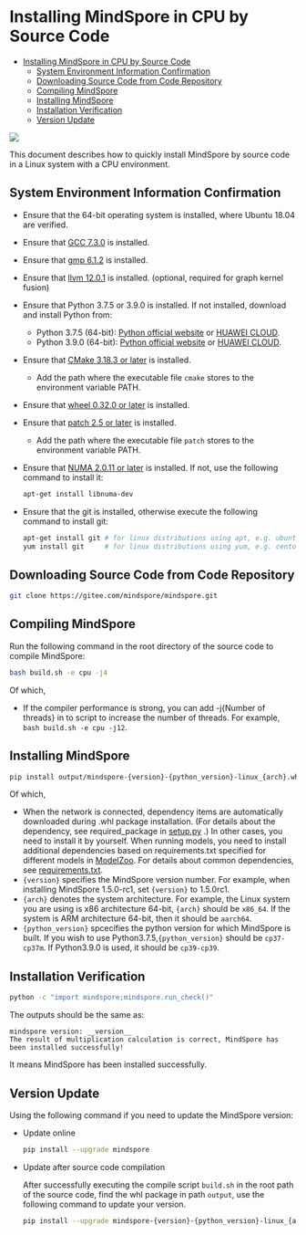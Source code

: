 ﻿# Installing MindSpore in CPU by Source Code

<!-- TOC -->

- [Installing MindSpore in CPU by Source Code](#installing-mindspore-in-cpu-by-source-code)
    - [System Environment Information Confirmation](#system-environment-information-confirmation)
    - [Downloading Source Code from Code Repository](#downloading-source-code-from-code-repository)
    - [Compiling MindSpore](#compiling-mindspore)
    - [Installing MindSpore](#installing-mindspore)
    - [Installation Verification](#installation-verification)
    - [Version Update](#version-update)

<!-- /TOC -->

<a href="https://gitee.com/mindspore/docs/blob/master/install/mindspore_cpu_install_source_en.md" target="_blank"><img src="https://gitee.com/mindspore/docs/raw/master/resource/_static/logo_source_en.png"></a>

This document describes how to quickly install MindSpore by source code in a Linux system with a CPU environment.

## System Environment Information Confirmation

- Ensure that the 64-bit operating system is installed, where Ubuntu 18.04 are verified.

- Ensure that [GCC 7.3.0](http://ftp.gnu.org/gnu/gcc/gcc-7.3.0/gcc-7.3.0.tar.gz) is installed.

- Ensure that [gmp 6.1.2](https://gmplib.org/download/gmp/gmp-6.1.2.tar.xz) is installed.

- Ensure that [llvm 12.0.1](https://github.com/llvm/llvm-project/archive/refs/tags/llvmorg-12.0.1.tar.gz) is installed. (optional, required for graph kernel fusion)

- Ensure that Python 3.7.5 or 3.9.0 is installed. If not installed, download and install Python from:

    - Python 3.7.5 (64-bit): [Python official website](https://www.python.org/ftp/python/3.7.5/Python-3.7.5.tgz) or [HUAWEI CLOUD](https://mirrors.huaweicloud.com/python/3.7.5/Python-3.7.5.tgz).
    - Python 3.9.0 (64-bit): [Python official website](https://www.python.org/ftp/python/3.9.0/Python-3.9.0.tgz) or [HUAWEI CLOUD](https://mirrors.huaweicloud.com/python/3.9.0/Python-3.9.0.tgz).

- Ensure that [CMake 3.18.3 or later](https://cmake.org/download/) is installed.
    - Add the path where the executable file `cmake` stores to the environment variable PATH.

- Ensure that [wheel 0.32.0 or later](https://pypi.org/project/wheel/) is installed.

- Ensure that [patch 2.5 or later](http://ftp.gnu.org/gnu/patch/) is installed.
    - Add the path where the executable file `patch` stores to the environment variable PATH.

- Ensure that [NUMA 2.0.11 or later](https://github.com/numactl/numactl) is installed.
     If not, use the following command to install it:

    ```bash
    apt-get install libnuma-dev
    ```

- Ensure that the git is installed, otherwise execute the following command to install git:

    ```bash
    apt-get install git # for linux distributions using apt, e.g. ubuntu
    yum install git     # for linux distributions using yum, e.g. centos
    ```

## Downloading Source Code from Code Repository

```bash
git clone https://gitee.com/mindspore/mindspore.git
```

## Compiling MindSpore

Run the following command in the root directory of the source code to compile MindSpore:

```bash
bash build.sh -e cpu -j4
```

Of which,

- If the compiler performance is strong, you can add -j{Number of threads} in to script to increase the number of threads. For example, `bash build.sh -e cpu -j12`.

## Installing MindSpore

```bash
pip install output/mindspore-{version}-{python_version}-linux_{arch}.whl -i https://pypi.tuna.tsinghua.edu.cn/simple
```

Of which,

- When the network is connected, dependency items are automatically downloaded during .whl package installation. (For details about the dependency, see required_package in [setup.py](https://gitee.com/mindspore/mindspore/blob/master/setup.py) .) In other cases, you need to install it by yourself. When running models, you need to install additional dependencies based on requirements.txt specified for different models in [ModelZoo](https://gitee.com/mindspore/models/tree/master/). For details about common dependencies, see [requirements.txt](https://gitee.com/mindspore/mindspore/blob/master/requirements.txt).
- `{version}` specifies the MindSpore version number. For example, when installing MindSpore 1.5.0-rc1, set `{version}` to 1.5.0rc1.
- `{arch}` denotes the system architecture. For example, the Linux system you are using is x86 architecture 64-bit, `{arch}` should be `x86_64`. If the system is ARM architecture 64-bit, then it should be `aarch64`.
- `{python_version}` spcecifies the python version for which MindSpore is built. If you wish to use Python3.7.5,`{python_version}` should be `cp37-cp37m`. If Python3.9.0 is used, it should be `cp39-cp39`.

## Installation Verification

```bash
python -c "import mindspore;mindspore.run_check()"
```

The outputs should be the same as:

```text
mindspore version: __version__
The result of multiplication calculation is correct, MindSpore has been installed successfully!
```

It means MindSpore has been installed successfully.

## Version Update

Using the following command if you need to update the MindSpore version:

- Update online

    ```bash
    pip install --upgrade mindspore
    ```

- Update after source code compilation

    After successfully executing the compile script `build.sh` in the root path of the source code, find the whl package in path `output`, use the following command to update your version.

    ```bash
    pip install --upgrade mindspore-{version}-{python_version}-linux_{arch}.whl
    ```
